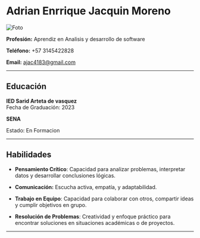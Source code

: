 # Adrian Enrrique Jacquin Moreno
![Foto](https://media.istockphoto.com/id/538262131/pt/foto/metade-do-rosto-de-um-homem-bonito-africano.jpg?s=612x612&w=0&k=20&c=36dTu_FmOodpaADKaHaLpnkTYqa49GUB092Q3NFTwBM=)


**Profesión:** Aprendiz en Analisis y desarrollo de software

**Teléfono:** +57 3145422828 

**Email:** ajac4183@gmail.com  

---

## Educación
**IED Sarid Arteta de vasquez**  
Fecha de Graduación: 2023 

**SENA** 

Estado: En Formacion

---

## Habilidades

- **Pensamiento Crítico**: Capacidad para analizar problemas, interpretar datos y desarrollar conclusiones lógicas.

- **Comunicación:** Escucha activa, empatía, y adaptabilidad.

- **Trabajo en Equipo**: Capacidad para colaborar con otros, compartir ideas y cumplir objetivos en grupo.

- **Resolución de Problemas**: Creatividad y enfoque práctico para encontrar soluciones en situaciones académicas o de proyectos.

---